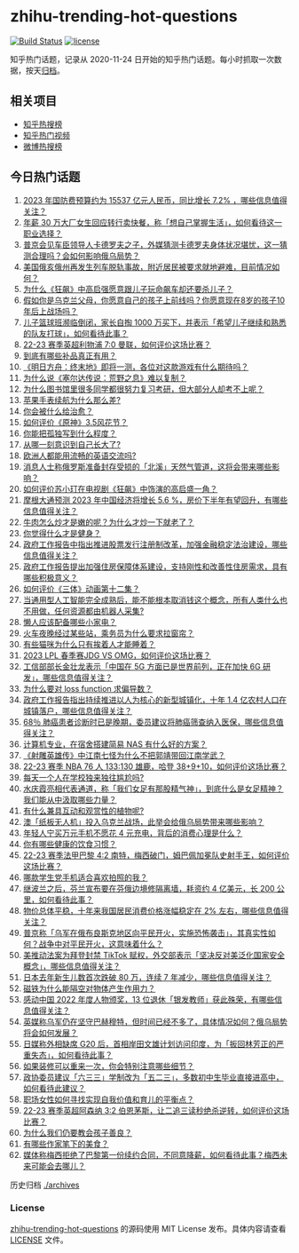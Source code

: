 # zhihu-trending-hot-questions

[![Build Status](https://github.com/justjavac/zhihu-trending-hot-questions/workflows/ci/badge.svg?branch=master)](https://github.com/justjavac/zhihu-trending-hot-questions/actions)
[![license](https://img.shields.io/github/license/justjavac/zhihu-trending-hot-questions)](https://github.com/justjavac/zhihu-trending-hot-questions/blob/master/LICENSE)

知乎热门话题，记录从 2020-11-24
日开始的知乎热门话题。每小时抓取一次数据，按天[归档](./archives)。

## 相关项目

- [知乎热搜榜](https://github.com/justjavac/zhihu-trending-top-search)
- [知乎热门视频](https://github.com/justjavac/zhihu-trending-hot-video)
- [微博热搜榜](https://github.com/justjavac/weibo-trending-hot-search)

## 今日热门话题

<!-- BEGIN -->
<!-- 最后更新时间 Mon Mar 06 2023 05:10:00 GMT+0800 (China Standard Time) -->

1. [2023 年国防费预算约为 15537 亿元人民币，同比增长 7.2% ，哪些信息值得关注？](https://www.zhihu.com/question/587693449)
1. [年薪 30 万大厂女生回应转行卖快餐，称「想自己掌握生活」，如何看待这一职业选择？](https://www.zhihu.com/question/586908117)
1. [普京会见车臣领导人卡德罗夫之子，外媒猜测卡德罗夫身体状况堪忧，这一猜测合理吗？会如何影响俄乌局势？](https://www.zhihu.com/question/587715453)
1. [美国俄亥俄州再发生列车脱轨事故，附近居民被要求就地避难，目前情况如何？](https://www.zhihu.com/question/587703325)
1. [为什么《狂飙》中高启强愿意跟儿子玩命飙车却还要杀儿子？](https://www.zhihu.com/question/581767955)
1. [假如你是乌克兰父母，你愿意自己的孩子上前线吗？你愿意现在8岁的孩子10年后上战场吗？](https://www.zhihu.com/question/583892583)
1. [儿子篮球班濒临倒闭，家长自掏 1000 万买下，并表示「希望儿子继续和熟悉的队友打球」，如何看待此事？](https://www.zhihu.com/question/587110792)
1. [22-23 赛季英超利物浦 7:0 曼联，如何评价这场比赛？](https://www.zhihu.com/question/587776542)
1. [到底有哪些补品真正有用？](https://www.zhihu.com/question/367477647)
1. [《明日方舟：终末地》即将一测，各位对这款游戏有什么期待吗？](https://www.zhihu.com/question/587733303)
1. [为什么说《塞尔达传说：荒野之息》难以复制？](https://www.zhihu.com/question/586628150)
1. [为什么图书馆里很多同学都很努力复习考研，但大部分人却考不上呢？](https://www.zhihu.com/question/430364218)
1. [苹果手表续航为什么那么差?](https://www.zhihu.com/question/547876737)
1. [你会被什么给治愈？](https://www.zhihu.com/question/585765135)
1. [如何评价《原神》3.5风花节？](https://www.zhihu.com/question/587286784)
1. [你能把孤独写到什么程度？](https://www.zhihu.com/question/587336654)
1. [从哪一刻意识到自己长大了?](https://www.zhihu.com/question/582814576)
1. [欧洲人都能用流畅的英语交流吗?](https://www.zhihu.com/question/469584444)
1. [消息人士称俄罗斯准备封存受损的「北溪」天然气管道，这将会带来哪些影响？](https://www.zhihu.com/question/587678089)
1. [如何评价苏小玎在电视剧《狂飙》中饰演的高启盛一角？](https://www.zhihu.com/question/584241078)
1. [摩根大通预测 2023 年中国经济将增长 5.6 %，房价下半年有望回升，有哪些信息值得关注？](https://www.zhihu.com/question/586990626)
1. [牛肉怎么炒才是嫩的呢？为什么才炒一下就老了？](https://www.zhihu.com/question/50760728)
1. [你觉得什么才是健身？](https://www.zhihu.com/question/459517941)
1. [政府工作报告中指出推进股票发行注册制改革，加强金融稳定法治建设，哪些信息值得关注？](https://www.zhihu.com/question/587681477)
1. [政府工作报告提出加强住房保障体系建设，支持刚性和改善性住房需求，具有哪些积极意义？](https://www.zhihu.com/question/587685144)
1. [如何评价《三体》动画第十二集？](https://www.zhihu.com/question/587483843)
1. [当通用型人工智能完全成熟后，能不能根本取消钱这个概念，所有人类什么也不用做，任何资源都由机器人采集?](https://www.zhihu.com/question/587667324)
1. [懒人应该配备哪些小家电？](https://www.zhihu.com/question/541581547)
1. [火车夜晚经过某些站，乘务员为什么要求拉窗帘？](https://www.zhihu.com/question/566158526)
1. [有些猫咪为什么只有挨着人才能睡着？](https://www.zhihu.com/question/587047637)
1. [2023 LPL 春季赛JDG VS OMG，如何评价这场比赛？](https://www.zhihu.com/question/587719037)
1. [工信部部长金壮龙表示「中国在 5G 方面已是世界前列，正在加快 6G 研发」，哪些信息值得关注？](https://www.zhihu.com/question/587691577)
1. [为什么要对 loss function 求偏导数？](https://www.zhihu.com/question/587023515)
1. [政府工作报告指出持续推进以人为核心的新型城镇化，十年 1.4 亿农村人口在城镇落户，哪些信息值得关注？](https://www.zhihu.com/question/587681937)
1. [68％ 肺癌患者诊断时已是晚期，委员建议将肺癌筛查纳入医保，哪些信息值得关注？](https://www.zhihu.com/question/587716313)
1. [计算机专业，在宿舍搭建简易 NAS 有什么好的方案？](https://www.zhihu.com/question/587135555)
1. [《射雕英雄传》中江南七怪为什么不把郭靖带回江南学武？](https://www.zhihu.com/question/587253631)
1. [22-23 赛季 NBA 76 人 133:130 雄鹿，哈登 38+9+10，如何评价这场比赛？](https://www.zhihu.com/question/587678251)
1. [每天一个人在学校独来独往尴尬吗?](https://www.zhihu.com/question/586541009)
1. [水庆霞亮相代表通道，称「我们女足有那股精气神」，到底什么是女足精神？我们能从中汲取哪些力量？](https://www.zhihu.com/question/587692635)
1. [有什么兼具互动和观赏性的植物呢?](https://www.zhihu.com/question/587020250)
1. [澳「纸板无人机」投入乌克兰战场，此举会给俄乌局势带来哪些影响？](https://www.zhihu.com/question/587543422)
1. [年轻人宁买万元手机不愿花 4 元充电，背后的消费心理是什么？](https://www.zhihu.com/question/553849188)
1. [你有哪些健康的饮食习惯？](https://www.zhihu.com/question/447754776)
1. [22-23 赛季法甲巴黎 4:2 南特，梅西破门，姆巴佩加冕队史射手王，如何评价这场比赛？](https://www.zhihu.com/question/587645266)
1. [哪款学生党手机适合喜欢拍照的我？](https://www.zhihu.com/question/587096973)
1. [继波兰之后，芬兰宣布要在芬俄边境修隔离墙，耗资约 4 亿美元，长 200 公里，如何看待此事？](https://www.zhihu.com/question/586936750)
1. [物价总体平稳，十年来我国居民消费价格涨幅稳定在 2% 左右，哪些信息值得关注？](https://www.zhihu.com/question/587680308)
1. [普京称「乌军在俄布良斯克地区向平民开火，实施恐怖袭击」，其真实性如何？战争中对平民开火，这意味着什么？](https://www.zhihu.com/question/587192785)
1. [美推动法案为拜登封禁 TikTok 赋权，外交部表示「坚决反对美泛化国家安全概念」，哪些信息值得关注？](https://www.zhihu.com/question/587130052)
1. [日本去年新生儿数首次跌破 80 万，连续 7 年减少，哪些信息值得关注？](https://www.zhihu.com/question/586695816)
1. [磁铁为什么能隔空对物体产生作用力？](https://www.zhihu.com/question/584211295)
1. [感动中国 2022 年度人物颁奖，13 位退休「银发教师」获此殊荣，有哪些信息值得关注？](https://www.zhihu.com/question/587609879)
1. [英媒称乌军仍在坚守巴赫穆特，但时间已经不多了，具体情况如何？俄乌局势将会如何发展？](https://www.zhihu.com/question/587102665)
1. [日媒称外相缺席 G20 后，首相岸田文雄计划访问印度，为「扳回林芳正的严重失态」，如何看待此事？](https://www.zhihu.com/question/587618601)
1. [如果装修可以重来一次，你会特别注意哪些细节？](https://www.zhihu.com/question/585164275)
1. [政协委员建议「六三三」学制改为「五二三」，多数初中生毕业直接进高中，如何看待此建议？](https://www.zhihu.com/question/587726217)
1. [职场女性如何寻找实现自我价值和育儿的平衡点？](https://www.zhihu.com/question/501093768)
1. [22-23 赛季英超阿森纳 3:2 伯恩茅斯，让二追三读秒绝杀逆转，如何评价这场比赛？](https://www.zhihu.com/question/587626933)
1. [为什么我们仍要教会孩子善良？](https://www.zhihu.com/question/569430746)
1. [有哪些作家笔下的美食？](https://www.zhihu.com/question/312532145)
1. [媒体称梅西拒绝了巴黎第一份续约合同，不同意降薪，如何看待此事？梅西未来可能会去哪儿？](https://www.zhihu.com/question/587483603)

<!-- END -->

历史归档 [./archives](./archives)

### License

[zhihu-trending-hot-questions](https://github.com/justjavac/zhihu-trending-hot-questions)
的源码使用 MIT License 发布。具体内容请查看 [LICENSE](./LICENSE) 文件。

